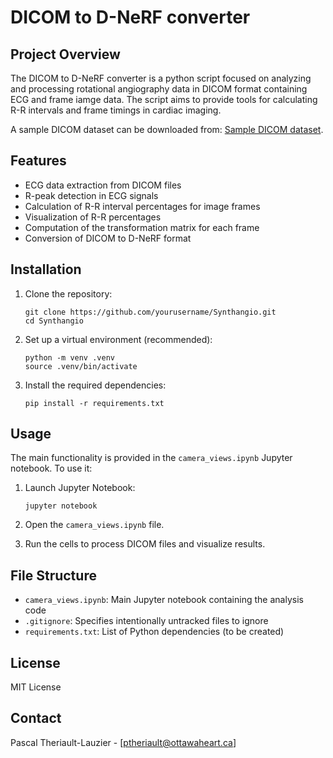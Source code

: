 # DICOM to D-NeRF converter

## Project Overview

The DICOM to D-NeRF converter is a python script focused on analyzing and processing rotational angiography data in DICOM format containing ECG and frame iamge data. The script aims to provide tools for calculating R-R intervals and frame timings in cardiac imaging.

A sample DICOM dataset can be downloaded from: [Sample DICOM dataset](https://drive.google.com/file/d/1Mu3FwYE_tJ1GG7hFb_MqmjjNYqcXIkys/view?usp=sharing).



## Features

- ECG data extraction from DICOM files
- R-peak detection in ECG signals
- Calculation of R-R interval percentages for image frames
- Visualization of R-R percentages
- Computation of the transformation matrix for each frame
- Conversion of DICOM to D-NeRF format

## Installation

1. Clone the repository:
   ```
   git clone https://github.com/yourusername/Synthangio.git
   cd Synthangio
   ```

2. Set up a virtual environment (recommended):
   ```
   python -m venv .venv
   source .venv/bin/activate  
   ```

3. Install the required dependencies:
   ```
   pip install -r requirements.txt
   ```

## Usage

The main functionality is provided in the `camera_views.ipynb` Jupyter notebook. To use it:

1. Launch Jupyter Notebook:
   ```
   jupyter notebook
   ```

2. Open the `camera_views.ipynb` file.

3. Run the cells to process DICOM files and visualize results.

## File Structure

- `camera_views.ipynb`: Main Jupyter notebook containing the analysis code
- `.gitignore`: Specifies intentionally untracked files to ignore
- `requirements.txt`: List of Python dependencies (to be created)


## License

MIT License

## Contact

Pascal Theriault-Lauzier - [ptheriault@ottawaheart.ca]
